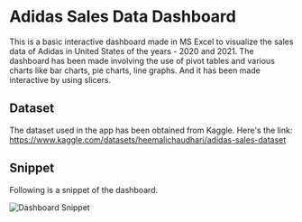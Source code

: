 
# Adidas Sales Data Dashboard

This is a basic interactive dashboard made in MS Excel to visualize the sales data of Adidas in United States of the years - 2020 and 2021. The dashboard has been made involving the use of pivot tables and various charts like bar charts, pie charts, line graphs. And it has been made interactive by using slicers. 





## Dataset
The dataset used in the app has been obtained from Kaggle. Here's the link:
https://www.kaggle.com/datasets/heemalichaudhari/adidas-sales-dataset

## Snippet
 
Following is a snippet of the dashboard.


![Dashboard Snippet](https://user-images.githubusercontent.com/90133084/212474886-4aa38df4-ae84-425c-8ca7-040e8f2ff2d8.JPG)
